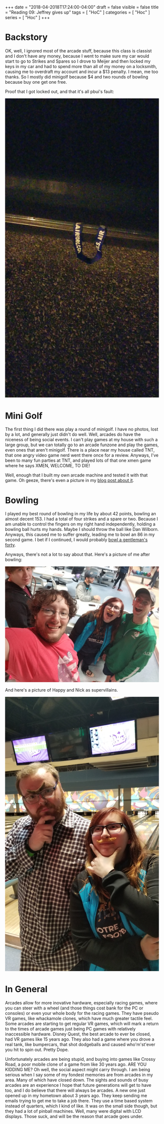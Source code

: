 +++
date = "2018-04-2018T17:24:00-04:00"
draft = false
visible = false
title = "Reading 09: Jeffrey gives up"
tags = [ "HoC" ]
categories = [ "Hoc" ]
series = [ "Hoc" ]
+++

Backstory
===

OK, well, I ignored most of the arcade stuff, because this class is classist and I don't have any money,
because I went to make sure my car would start to go to Strikes and Spares so I drove to Meijer and then locked
my keys in my car and had to spend more than all of my money on a locksmith, causing me to overdraft my account
and incur a $13 penalty. I mean, me too thanks. So I mostly did minigolf because $4 and two rounds of bowling
because buy one get one free.

Proof that I got locked out, and that it's all pbui's fault:

![sadness](sad.jpg)


Mini Golf
===

The first thing I did there was play a round of minigolf. I have no photos, lost by a lot, and generally just
didn't do well. Well, arcades do have the niceness of being social events. I can't play games at my house with
such a large group, but we can totally go to an arcade funzone and play the games, even ones that aren't minigolf.
There is a place near my house called TNT, that one angry video game nerd went there once for a review. Anyways,
I've been to many fun parties at TNT, and played lots of that one xmen game where he says XMEN, WELCOME, TO DIE!

Well, enough that I built my own arcade machine and tested it with that game. Oh geeze, there's even
a picture in my [blog post about it](https://johnwesthoff.com/projects/arcademachine/).

Bowling
===

I played my best round of bowling in my life by about 42 points, bowling an almost decent 153. I had a total of
four strikes and a spare or two. Because I am unable to control the fingers on my right hand independently,
holding a bowling ball hurts my hands. Maybe I should throw the ball like Dan Wilborn. Anyways, this caused
me to suffer greatly, leading me to bowl an 86 in my second game. I bet if I continued, I would probably
[bowl a gentleman's forty](https://www.youtube.com/watch?v=T_LDnkKKd3Y).

Anyways, there's not a lot to say about that. Here's a picture of me after bowling:

![me](me.jpg)

And here's a picture of Happy and Nick as supervillains.

![happy](happy.jpg)

In General
===

Arcades allow for more inovative hardware, especially racing games, where you can steer with a wheel (and those
things cost bank for the PC or consoles) or even your whole body for the racing games. They have pseudo VR games,
like whackamole clones, which have much greater tactile feel. Some arcades are starting to get regular VR games,
which will mark a return to the times of arcade games just being PC games with relatively inaccessible hardware.
Disney Quest, the best arcade to ever be closed, had VR games like 15 years ago. They also had a game where you
drove a real tank, like bumpercars, that shot dodgeballs and caused who'm'st'ever you hit to spin out. Pretty Dope.

Unfortunately arcades are being stupid, and buying into games like Crossy Road, a poor mobile clone of a
game from like 30 years ago. ARE YOU KIDDING ME? Oh well, the social aspect might carry through. I am being
serious when I say some of my fondest memories are from arcades in my area. Many of which have closed down.
The sights and sounds of busy arcades are an experience I hope that future generations will get to have too,
and I do believe that there will always be arcades. A new one just opened up in my hometown about 3 years ago.
They keep sending me emails trying to get me to take a job there. They use a time based system instead of quarters,
which I kind of like. It was on the small side though, but they had a lot of pinball machines. Well, many
were digital with LCD displays. Those suck, and will be the reason that arcade goes under.
